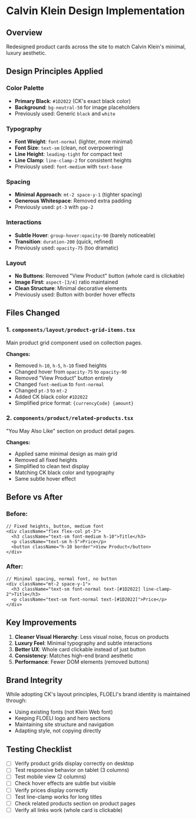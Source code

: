 # Calvin Klein Design Implementation

## Overview
Redesigned product cards across the site to match Calvin Klein's minimal, luxury aesthetic.

## Design Principles Applied

### Color Palette
- **Primary Black**: `#1D2022` (CK's exact black color)
- **Background**: `bg-neutral-50` for image placeholders
- Previously used: Generic `black` and `white`

### Typography
- **Font Weight**: `font-normal` (lighter, more minimal)
- **Font Size**: `text-sm` (clean, not overpowering)
- **Line Height**: `leading-tight` for compact text
- **Line Clamp**: `line-clamp-2` for consistent heights
- Previously used: `font-medium` with `text-base`

### Spacing
- **Minimal Approach**: `mt-2 space-y-1` (tighter spacing)
- **Generous Whitespace**: Removed extra padding
- Previously used: `pt-3` with `gap-2`

### Interactions
- **Subtle Hover**: `group-hover:opacity-90` (barely noticeable)
- **Transition**: `duration-200` (quick, refined)
- Previously used: `opacity-75` (too dramatic)

### Layout
- **No Buttons**: Removed "View Product" button (whole card is clickable)
- **Image First**: `aspect-[3/4]` ratio maintained
- **Clean Structure**: Minimal decorative elements
- Previously used: Button with border hover effects

## Files Changed

### 1. `components/layout/product-grid-items.tsx`
Main product grid component used on collection pages.

**Changes:**
- Removed `h-10`, `h-5`, `h-10` fixed heights
- Changed hover from `opacity-75` to `opacity-90`
- Removed "View Product" button entirely
- Changed `font-medium` to `font-normal`
- Changed `pt-3` to `mt-2`
- Added CK black color `#1D2022`
- Simplified price format: `{currencyCode} {amount}`

### 2. `components/product/related-products.tsx`
"You May Also Like" section on product detail pages.

**Changes:**
- Applied same minimal design as main grid
- Removed all fixed heights
- Simplified to clean text display
- Matching CK black color and typography
- Same subtle hover effect

## Before vs After

### Before:
```tsx
// Fixed heights, button, medium font
<div className="flex flex-col pt-3">
  <h3 className="text-sm font-medium h-10">Title</h3>
  <p className="text-sm h-5">Price</p>
  <button className="h-10 border">View Product</button>
</div>
```

### After:
```tsx
// Minimal spacing, normal font, no button
<div className="mt-2 space-y-1">
  <h3 className="text-sm font-normal text-[#1D2022] line-clamp-2">Title</h3>
  <p className="text-sm font-normal text-[#1D2022]">Price</p>
</div>
```

## Key Improvements

1. **Cleaner Visual Hierarchy**: Less visual noise, focus on products
2. **Luxury Feel**: Minimal typography and subtle interactions
3. **Better UX**: Whole card clickable instead of just button
4. **Consistency**: Matches high-end brand aesthetic
5. **Performance**: Fewer DOM elements (removed buttons)

## Brand Integrity

While adopting CK's layout principles, FLOELI's brand identity is maintained through:
- Using existing fonts (not Klein Web font)
- Keeping FLOELI logo and hero sections
- Maintaining site structure and navigation
- Adapting style, not copying directly

## Testing Checklist

- [ ] Verify product grids display correctly on desktop
- [ ] Test responsive behavior on tablet (3 columns)
- [ ] Test mobile view (2 columns)
- [ ] Check hover effects are subtle but visible
- [ ] Verify prices display correctly
- [ ] Test line-clamp works for long titles
- [ ] Check related products section on product pages
- [ ] Verify all links work (whole card is clickable)
